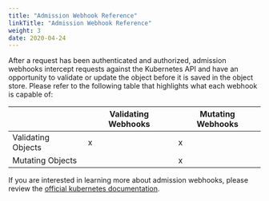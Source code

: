 ```yaml
---
title: "Admission Webhook Reference"
linkTitle: "Admission Webhook Reference"
weight: 3
date: 2020-04-24
---
```


After a request has been authenticated and authorized, admission webhooks intercept requests against the Kubernetes API and have an opportunity to validate or update the object before it is saved in the object store. Please refer to the following table that highlights what each webhook is capable of:

|                    | Validating Webhooks | Mutating Webhooks |
|--------------------|---------------------|-------------------|
| Validating Objects |          x          |         x         |
| Mutating Objects   |                     |         x         |

If you are interested in learning more about admission webhooks, please review the [official kubernetes documentation](https://kubernetes.io/docs/reference/access-authn-authz/admission-controllers/#what-are-they).
